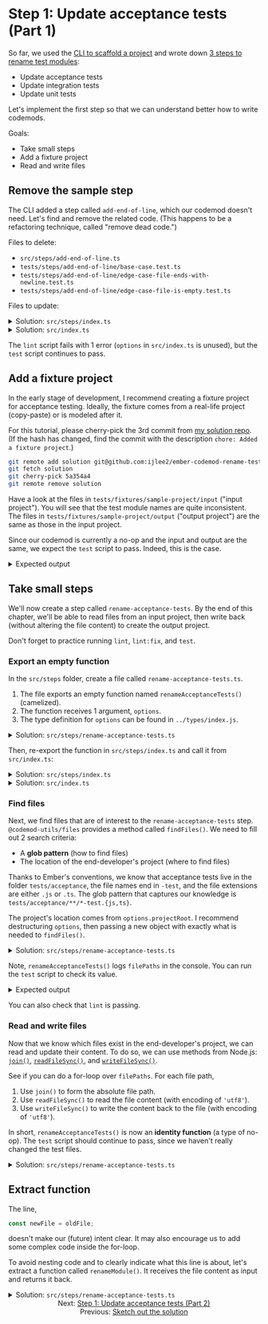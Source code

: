 # Step 1: Update acceptance tests (Part 1)

So far, we used the [CLI to scaffold a project](./01-create-a-project.md) and wrote down [3 steps to rename test modules](./03-sketch-out-the-solution.md):

- Update acceptance tests
- Update integration tests
- Update unit tests

Let's implement the first step so that we can understand better how to write codemods.

Goals:

- Take small steps
- Add a fixture project
- Read and write files


## Remove the sample step

The CLI added a step called `add-end-of-line`, which our codemod doesn't need. Let's find and remove the related code. (This happens to be a refactoring technique, called "remove dead code.")

Files to delete:

- `src/steps/add-end-of-line.ts`
- `tests/steps/add-end-of-line/base-case.test.ts`
- `tests/steps/add-end-of-line/edge-case-file-ends-with-newline.test.ts`
- `tests/steps/add-end-of-line/edge-case-file-is-empty.test.ts`

Files to update:

<details>

<summary>Solution: <code>src/steps/index.ts</code></summary>

```diff
- export * from './add-end-of-line.js';
export * from './create-options.js';
```

</details>

<details>

<summary>Solution: <code>src/index.ts</code></summary>

```diff
- import { addEndOfLine, createOptions } from './steps/index.js';
+ import { createOptions } from './steps/index.js';
import type { CodemodOptions } from './types/index.js';

export function runCodemod(codemodOptions: CodemodOptions): void {
  const options = createOptions(codemodOptions);

-   // TODO: Replace with actual steps
-   addEndOfLine(options);
+   // ...
}
```

</details>

The `lint` script fails with 1 error (`options` in `src/index.ts` is unused), but the `test` script continues to pass.


## Add a fixture project

In the early stage of development, I recommend creating a fixture project for acceptance testing. Ideally, the fixture comes from a real-life project (copy-paste) or is modeled after it.

For this tutorial, please cherry-pick the 3rd commit from [my solution repo](https://github.com/ijlee2/ember-codemod-rename-test-modules/commits/main). (If the hash has changed, find the commit with the description `chore: Added a fixture project`.)

```sh
git remote add solution git@github.com:ijlee2/ember-codemod-rename-test-modules.git
git fetch solution
git cherry-pick 5a354a4
git remote remove solution
```

Have a look at the files in `tests/fixtures/sample-project/input` ("input project"). You will see that the test module names are quite inconsistent. The files in `tests/fixtures/sample-project/output` ("output project") are the same as those in the input project.

Since our codemod is currently a no-op and the input and output are the same, we expect the `test` script to pass. Indeed, this is the case.

<details>

You can ignore the error message, which came from compiling TypeScript.

<summary>Expected output</summary>

```sh
❯ pnpm test

src/index.ts:5:9 - error TS6133: 'options' is declared but its value is never read.

5   const options = createOptions(codemodOptions);
          ~~~~~~~

Found 1 error in src/index.ts:5

SUCCESS: Built dist-for-testing.

running 2 tests
..
test result: ok. 2 passed; 0 failed; 0 ignored; 0 filtered out; finished in 188ms
```

</details>


## Take small steps

We'll now create a step called `rename-acceptance-tests`. By the end of this chapter, we'll be able to read files from an input project, then write back (without altering the file content) to create the output project.

Don't forget to practice running `lint`, `lint:fix`, and `test`.


### Export an empty function

In the `src/steps` folder, create a file called `rename-acceptance-tests.ts`.

1. The file exports an empty function named `renameAcceptanceTests()` (camelized).
1. The function receives 1 argument, `options`.
1. The type definition for `options` can be found in `../types/index.js`.

<details>

<summary>Solution: <code>src/steps/rename-acceptance-tests.ts</code></summary>

```diff
+ import type { Options } from '../types/index.js';
+ 
+ export function renameAcceptanceTests(options: Options): void {
+   // ...
+ }
```

</details>

Then, re-export the function in `src/steps/index.ts` and call it from `src/index.ts`:

<details>

<summary>Solution: <code>src/steps/index.ts</code></summary>

```diff
export * from './create-options.js';
+ export * from './rename-acceptance-tests.js';
```

</details>

<details>

<summary>Solution: <code>src/index.ts</code></summary>

```diff
- import { createOptions } from './steps/index.js';
+ import { createOptions, renameAcceptanceTests } from './steps/index.js';
import type { CodemodOptions } from './types/index.js';

export function runCodemod(codemodOptions: CodemodOptions): void {
  const options = createOptions(codemodOptions);

-   // ...
+   renameAcceptanceTests(options);
}
```

</details>


### Find files

Next, we find files that are of interest to the `rename-acceptance-tests` step. `@codemod-utils/files` provides a method called `findFiles()`. We need to fill out 2 search criteria:

- A **glob pattern** (how to find files)
- The location of the end-developer's project (where to find files)

Thanks to Ember's conventions, we know that acceptance tests live in the folder `tests/acceptance`, the file names end in `-test`, and the file extensions are either `.js` or `.ts`. The glob pattern that captures our knowledge is `tests/acceptance/**/*-test.{js,ts}`.

The project's location comes from `options.projectRoot`. I recommend destructuring `options`, then passing a new object with exactly what is needed to `findFiles()`.

<details>

<summary>Solution: <code>src/steps/rename-acceptance-tests.ts</code></summary>

```diff
+ import { findFiles } from '@codemod-utils/files';
+ 
import type { Options } from '../types/index.js';

export function renameAcceptanceTests(options: Options): void {
-   // ...
+   const { projectRoot } = options;
+ 
+   const filePaths = findFiles('tests/acceptance/**/*-test.{js,ts}', {
+     projectRoot,
+   });
+ 
+   console.log(filePaths);
}
```

</details>

Note, `renameAcceptanceTests()` logs `filePaths` in the console. You can run the `test` script to check its value.

<details>

<summary>Expected output</summary>

Note, the array appears twice, because an acceptance test runs the codemod twice to assert idempotency.

```sh
❯ pnpm test

[
  'tests/acceptance/form-test.ts',
  'tests/acceptance/index-test.ts',
  'tests/acceptance/product-details-test.js',
  'tests/acceptance/products-test.js',
  'tests/acceptance/products/product-test.js'
]
```

</details>

You can also check that `lint` is passing.


### Read and write files

Now that we know which files exist in the end-developer's project, we can read and update their content. To do so, we can use methods from Node.js: [`join()`](https://nodejs.org/docs/latest-v16.x/api/path.html#pathjoinpaths), [`readFileSync()`](https://nodejs.org/docs/latest-v16.x/api/fs.html#fsreadfilesyncpath-options), and [`writeFileSync()`](https://nodejs.org/docs/latest-v16.x/api/fs.html#fswritefilesyncfile-data-options).

See if you can do a for-loop over `filePaths`. For each file path,

1. Use `join()` to form the absolute file path.
1. Use `readFileSync()` to read the file content (with encoding of `'utf8'`).
1. Use `writeFileSync()` to write the content back to the file (with encoding of `'utf8'`).

In short, `renameAcceptanceTests()` is now an **identity function** (a type of no-op). The `test` script should continue to pass, since we haven't really changed the test files.

<details>

<summary>Solution: <code>src/steps/rename-acceptance-tests.ts</code></summary>

```diff
+ import { readFileSync, writeFileSync } from 'node:fs';
+ import { join } from 'node:path';

import { findFiles } from '@codemod-utils/files';

import type { Options } from '../types/index.js';

export function renameAcceptanceTests(options: Options): void {
  const { projectRoot } = options;

  const filePaths = findFiles('tests/acceptance/**/*-test.{js,ts}', {
    projectRoot,
  });

-   console.log(filePaths);
+   filePaths.forEach((filePath) => {
+     const oldPath = join(projectRoot, filePath);
+     const oldFile = readFileSync(oldPath, 'utf8');
+ 
+     const newFile = oldFile;
+ 
+     writeFileSync(oldPath, newFile, 'utf8');
+   });
}
```

</details>


## Extract function

The line,

```ts
const newFile = oldFile;
```

doesn't make our (future) intent clear. It may also encourage us to add some complex code inside the for-loop.

To avoid nesting code and to clearly indicate what this line is about, let's extract a function called `renameModule()`. It receives the file content as input and returns it back.

<details>

<summary>Solution: <code>src/steps/rename-acceptance-tests.ts</code></summary>

```diff
import { readFileSync, writeFileSync } from 'node:fs';
import { join } from 'node:path';

import { findFiles } from '@codemod-utils/files';

import type { Options } from '../types/index.js';

+ function renameModule(file: string): string {
+   return file;
+ }

export function renameAcceptanceTests(options: Options): void {
  const { projectRoot } = options;

  const filePaths = findFiles('tests/acceptance/**/*-test.{js,ts}', {
    projectRoot,
  });

  filePaths.forEach((filePath) => {
    const oldPath = join(projectRoot, filePath);
    const oldFile = readFileSync(oldPath, 'utf8');

-     const newFile = oldFile;
+     const newFile = renameModule(oldFile);

    writeFileSync(oldPath, newFile, 'utf8');
  });
}
```

</details>


<div align="center">
  <div>
    Next: <a href="./05-step-1-update-acceptance-tests-part-2.md">Step 1: Update acceptance tests (Part 2)</a>
  </div>
  <div>
    Previous: <a href="./03-sketch-out-the-solution.md">Sketch out the solution</a>
  </div>
</div>
